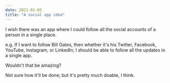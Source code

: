 ```yaml
---
date: 2021-01-05
title: "A social app idea"
---
```


I wish there was an app where I could follow all the social accounts of a person in a single place.

e.g. If I want to follow Bill Gates, then whether it's his Twitter, Facebook, YouTube, Instagram, or LinkedIn; I should be able to follow all the updates in a single app.

Wouldn't that be amazing?

Not sure how it'll be done; but it's pretty much doable, I think.